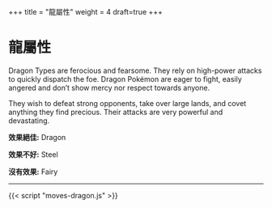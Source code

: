 +++
title = "龍屬性"
weight = 4
draft=true
+++

# 龍屬性
Dragon Types are ferocious and fearsome. They rely on high-power attacks to quickly dispatch the foe. Dragon Pokémon  are  eager  to  fight,  easily  angered  and  don’t show mercy nor respect towards anyone.

They wish to defeat strong opponents, take over large lands, and covet anything they find precious.
Their attacks are very powerful and devastating.

**效果絕佳:**
<span class="TypeBlockList">Dragon</span>

**效果不好:**
<span class="TypeBlockList">Steel</span>

**沒有效果:**
<span class="TypeBlockList">Fairy</span>

---

<div id="MoveList"></div>

{{< script "moves-dragon.js" >}}
<script type="text/javascript">
  window.addEventListener("parsePage", ()=>{
    TocInjector.parsePage("Move");
  });

</script>